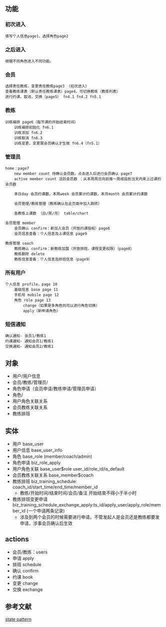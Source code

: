 ## 功能
### 初次进入
	填写个人信息page1，选择角色page2 
### 之后进入
	根据不同角色进入不同功能。
### 会员
	选择责任教练，变更责任教练page3 （初次进入）
	查看教练课表（默认责任教练课表）page4，可切换教练（教练列表）
	进行约课，取消，交换（page5） fn4.1 fn4.2 fn5.1 
### 教练
	训练编排 page6（每节课的开始结束时间）
	    训练编排初始化 fn6.1
		训练添加 fn6.2
		训练取消 fn6.3
		训练变更，变更需会员确认才生效 fn6.4（fn5.1）
### 管理员
	home：page7
		new member count 待确认会员数，点击进入后进行会员确认 page7 
		active member count 活跃会员数 ：从本周周日向前推一周戒指到当天内来上过课的会员数 

		本日day 会员约课数，本周week 会员累计约课数，本月month 会员累计约课数
		
		会员管理/教练管理（教练确认在此页面中加入跳转）
		
		各教练上课数 （日/周/月） table/chart
		
    会员管理 member 
		会员确认 confirm：新加入会员（开放约课授权）page8
		会员信息查看：个人信息及上课信息 page9

	教练管理 coach
		教练确认 confirm：新教练加盟（开放排班，课程变更权限）（page8）
		教练删除 delete 
		教练信息查看：个人信息及排班信息（page9）
### 所有用户 
	个人信息 profile，page 10
		基础信息 base page 11
		手机号 mobile page 12
		角色 role page 13
			change（如果是多角色则可以进行角色切换）
			apply（新申请角色）
### 短信通知
	确认通知- 会员1/教练1
	约课通知- 通知会员1/教练1
	交换通知- 通知会员2/教练1
## 对象
 * 用户/用户信息
 * 会员/教练/管理员/
 * 角色申请（会员申请/教练申请/管理员申请）
 * 角色/
 * 用户角色关联关系
 * 会员教练关联关系
 * 教练排班
## 实体
 * 用户 base_user
 * 用户信息 base_user_info
 * 角色 base_role (member/coach/admin)
 * 角色申请 biz_role_apply
 * 用户角色关联 base_user$role user_id/role_id/is_default
 * 会员教练关联关系 base_member$coach
 * 教练排班 biz_training_schedule: coach_id/start_time/end_time/member_id
 	* 教练/开始时间/结束时间/会员/备注 开始结束不得小于半小时
 * 教练排班变更申请 biz_training_schedule_exchange_apply:ts_id/apply_user/apply_role/member_id (一个申请两条记录)
 	* 涉及到两个会员的时候需要进行申请，不管发起人是会员还是教练都要发申请，涉事会员确认后生效
## actions
 * 会员/教练：users
 * 申请 apply
 * 排班 schedule
 * 确认 confirm
 * 约课 book
 * 变更 change
 * 交换 exchange
 
 ## 参考文献
 [state pattern](https://juejin.im/entry/5a26b17df265da4319562263) 






